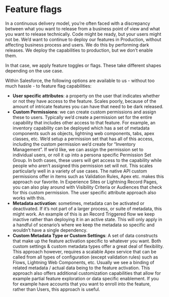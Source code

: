 # Feature flags

In a continuous delivery model, you’re often faced with a discrepancy between what you want to release from a business point of view and what you want to release technically. Code might be ready, but your users might not be. We’d want to continue to deploy our features in Production, without affecting business process and users. We do this by performing dark releases. We deploy the capabilities to production, but we don’t enable them.

In that case, we apply feature toggles or flags. These take different shapes depending on the use case.

Within Salesforce, the following options are available to us - without too much hassle - to feature flag capabilities:

* **User specific attributes**: a property on the user that indicates whether or not they have access to the feature. Scales poorly, because of the amount of intricate features you can have that need to be dark released.
* **Custom Permissions**: we can create custom permissions and assign these to users. Typically we’d create a permission set for the entire capability that includes other access to that feature. For example, an inventory capability can be deployed which has a set of metadata components such as objects, lightning web components, tabs, apex classes, etc. We’d setup a permission set that has all of this access, including the custom permission we’d create for “Inventory Management”. If we’d like, we can assign the permission set to individual users, or roll it up into a persona specific Permission Set Group. In both cases, these users will get access to the capability while people who aren’t assigned this permission set will not. This scales particularly well in a variety of use cases. The native API custom permissions offer in items such as Validation Rules, Apex etc. makes this approach our favorite. In Experience Sites or Lightning Record Pages, you can also play around with Visibility Criteria or Audiences that check for this custom permission. The user specific attribute approach also works with this.
* **Metadata activation**: sometimes, metadata can be activated or deactivated. If it’s not part of a larger process, or suite of metadata, this might work. An example of this is an Record Triggered flow we keep inactive rather than deploying it in an active state. This will only apply in a handful of scenario’s where we keep the metadata so specific and wouldn’t have a single dependency.
* **Custom Metadata Type or Custom Settings**: A set of data constructs that make up the feature activation specific to whatever you want. Both custom settings & custom metadata types offer a great deal of flexibility. This approach however, requires a scalable Apex service that can be called from all types of configuration (except validation rules) such as Flows, Lightning Web Components, etc. Usually we see a binding of related metadata / actual data being to the feature activation. This approach also offers additional customization capabilities that allow for example partial feature exploration or data specific enablement. If you for example have accounts that you want to enroll into the feature, rather than Users, this approach is useful.
